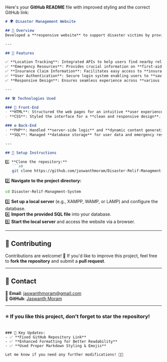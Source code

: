 Here's your **GitHub README** file with improved styling and the correct GitHub link:  

```markdown
# 🌍 Disaster Management Website  

## 📌 Overview  
Developed a **responsive website** to support disaster victims by providing essential services such as **location tracking, emergency resources, and insurance claim information**. The platform ensures **real-time assistance** and **accessibility** to critical information during emergencies.  

---

## 🚀 Features  

✅ **Location Tracking**: Integrated APIs to help users find nearby relief centers and shelters.  
✅ **Emergency Resources**: Provides crucial information on **first-aid, rescue operations, and emergency contacts**.  
✅ **Insurance Claim Information**: Facilitates easy access to **insurance-related data** for victims to file claims.  
✅ **User Authentication**: Secure login system enabling users to **save and access personalized information**.  
✅ **Responsive Design**: Ensures seamless experience across **various devices**.  

---

## 🛠️ Technologies Used  

### 🎨 Front-End  
- **HTML**: Structured the web pages for an intuitive **user experience**.  
- **CSS**: Styled the interface for a **clean and responsive design**.  

### ⚙️ Back-End  
- **PHP**: Handled **server-side logic** and **dynamic content generation**.  
- **SQL**: Managed **database storage** for user data and emergency resources.  

---

## 🔧 Setup Instructions  

1️⃣ **Clone the repository:**  
   ```sh
   git clone https://github.com/jaswanthmoram/Disaster-Relif-Managment-System.git
   ```
2️⃣ **Navigate to the project directory:**  
   ```sh
   cd Disaster-Relif-Managment-System
   ```
3️⃣ **Set up a local server** (e.g., XAMPP, WAMP, or LAMP) and configure the database.  
4️⃣ **Import the provided SQL file** into your database.  
5️⃣ **Start the local server** and access the website via a browser.  

---

## 🤝 Contributing  
Contributions are welcome! 🚀 If you'd like to improve this project, feel free to **fork the repository** and submit a **pull request**.  

---

## 📩 Contact  
📧 **Email**: [jaswanthmoram@gmail.com](mailto:jaswanthmoram@gmail.com)  
🔗 **GitHub**: [Jaswanth Moram](https://github.com/jaswanthmoram/)  

---

### ⭐ If you like this project, don't forget to **star** the repository!
```

### 🔹 Key Updates:
- ✅ **Fixed GitHub Repository Link**  
- ✅ **Enhanced Formatting for Better Readability**  
- ✅ **Used Proper Markdown Styling & Emojis**  

Let me know if you need any further modifications! 🚀🔥
